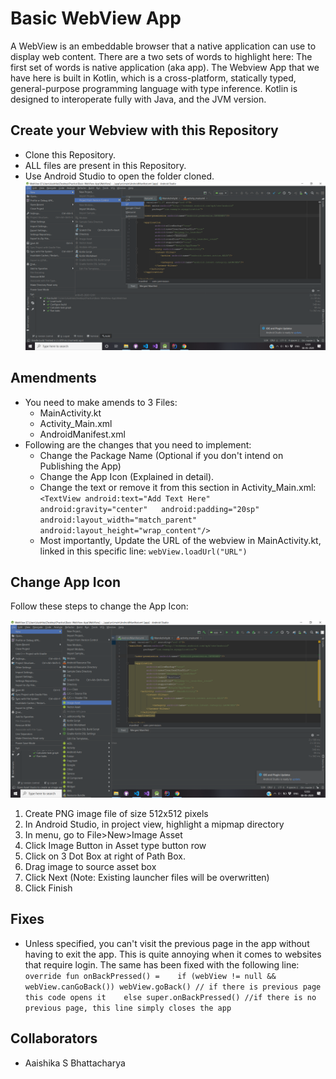 # Basic WebView App

A WebView is an embeddable browser that a native application can use to display web content. There are a two sets of words to highlight here: The first set of words is native application (aka app). The Webview App that we have here is built in Kotlin, which is a cross-platform, statically typed, general-purpose programming language with type inference. Kotlin is designed to interoperate fully with Java, and the JVM version.

## Create your Webview with this Repository

- Clone this Repository.
- ALL files are present in this Repository.
- Use Android Studio to open the folder cloned.
  ![Use version Control](images/VersionControl.png)

## Amendments

- You need to make amends to 3 Files:
  - MainActivity.kt
  - Activity_Main.xml
  - AndroidManifest.xml
- Following are the changes that you need to implement:
  - Change the Package Name (Optional if you don't intend on Publishing the App)
  - Change the App Icon (Explained in detail).
  - Change the text or remove it from this section in Activity_Main.xml:
  `<TextView
            android:text="Add Text Here"  
            android:gravity="center"  
            android:padding="20sp"  
            android:layout_width="match_parent"  
            android:layout_height="wrap_content"/>`
  - Most importantly, Update the URL of the webview in MainActivity.kt, linked in this specific line:
  `webView.loadUrl("URL")`
 
 ## Change App Icon
 
 Follow these steps to change the App Icon:
 
  ![Change App Icon](images/ChangeIcon.png)
1. Create PNG image file of size 512x512 pixels
2. In Android Studio, in project view, highlight a mipmap directory
3. In menu, go to File>New>Image Asset
4. Click Image Button in Asset type button row
5. Click on 3 Dot Box at right of Path Box.
6. Drag image to source asset box
7. Click Next (Note: Existing launcher files will be overwritten)
8. Click Finish

## Fixes

- Unless specified, you can't visit the previous page in the app without having to exit the app. This is quite annoying when it comes to websites that require login. The same has been fixed with the following line:
`override fun onBackPressed() =   
        if (webView != null && webView.canGoBack()) webView.goBack() // if there is previous page this code opens it   
    else super.onBackPressed() //if there is no previous page, this line simply closes the app`
    
## Collaborators

- Aaishika S Bhattacharya
